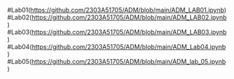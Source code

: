 #Lab01(https://github.com/2303A51705/ADM/blob/main/ADM_LAB01.ipynb)
#Lab02(https://github.com/2303A51705/ADM/blob/main/ADM_LAB02.ipynb)
#Lab03(https://github.com/2303A51705/ADM/blob/main/ADM_LAB03.ipynb)
#Lab04(https://github.com/2303A51705/ADM/blob/main/ADM_Lab04.ipynb)
#Lab05(https://github.com/2303A51705/ADM/blob/main/ADM_lab_05.ipynb)
